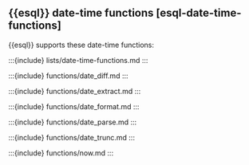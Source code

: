## {{esql}} date-time functions [esql-date-time-functions]


{{esql}} supports these date-time functions:

:::{include} lists/date-time-functions.md
:::


:::{include} functions/date_diff.md
:::

:::{include} functions/date_extract.md
:::

:::{include} functions/date_format.md
:::

:::{include} functions/date_parse.md
:::

:::{include} functions/date_trunc.md
:::

:::{include} functions/now.md
:::

